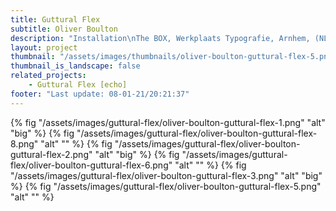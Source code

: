 ```yaml
---
title: Guttural Flex
subtitle: Oliver Boulton
description: "Installation\nThe BOX, Werkplaats Typografie, Arnhem, (NL)\nAcrylic on Steel, Variable Dimensions, 2018"
layout: project
thumbnail: "/assets/images/thumbnails/oliver-boulton-guttural-flex-5.png"
thumbnail_is_landscape: false
related_projects: 
    - Guttural Flex [echo]
footer: "Last update: 08-01-21/20:21:37"
---
```

{% fig "/assets/images/guttural-flex/oliver-boulton-guttural-flex-1.png" "alt" "big" %}
{% fig "/assets/images/guttural-flex/oliver-boulton-guttural-flex-8.png" "alt" "" %}
{% fig "/assets/images/guttural-flex/oliver-boulton-guttural-flex-2.png" "alt" "big" %}
{% fig "/assets/images/guttural-flex/oliver-boulton-guttural-flex-6.png" "alt" "" %}
{% fig "/assets/images/guttural-flex/oliver-boulton-guttural-flex-3.png" "alt" "big" %}
{% fig "/assets/images/guttural-flex/oliver-boulton-guttural-flex-5.png" "alt" "" %}

